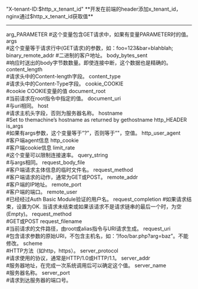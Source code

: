 ### 
"X-tenant-ID:$http_x_tenant_id"
**开发在前端的header添加x_tenant_id，nginx通过$http_x_tenant_id获取值**
*****
arg_PARAMETER
#这个变量包含GET请求中，如果有变量PARAMETER时的值。
args                    
#这个变量等于请求行中(GET请求)的参数，如：foo=123&bar=blahblah;
binary_remote_addr 
#二进制的客户地址。
body_bytes_sent    
#响应时送出的body字节数数量。即使连接中断，这个数据也是精确的。
content_length    
#请求头中的Content-length字段。
content_type      
#请求头中的Content-Type字段。
cookie_COOKIE    
#cookie COOKIE变量的值
document_root    
#当前请求在root指令中指定的值。
document_uri      
#与uri相同。
host                
#请求主机头字段，否则为服务器名称。
hostname          
#Set to themachine’s hostname as returned by gethostname
http_HEADER
is_args              
#如果有args参数，这个变量等于”?”，否则等于”"，空值。
http_user_agent    
#客户端agent信息
http_cookie          
#客户端cookie信息
limit_rate            
#这个变量可以限制连接速率。
query_string          
#与args相同。
request_body_file  
#客户端请求主体信息的临时文件名。
request_method    
#客户端请求的动作，通常为GET或POST。
remote_addr          
#客户端的IP地址。
remote_port          
#客户端的端口。
remote_user          
#已经经过Auth Basic Module验证的用户名。
request_completion 
#如果请求结束，设置为OK. 当请求未结束或如果该请求不是请求链串的最后一个时，为空(Empty)。
request_method    
#GET或POST
request_filename  
#当前请求的文件路径，由root或alias指令与URI请求生成。
request_uri          
#包含请求参数的原始URI，不包含主机名，如：”/foo/bar.php?arg=baz”。不能修改。
scheme                
#HTTP方法（如http，https）。
server_protocol      
#请求使用的协议，通常是HTTP/1.0或HTTP/1.1。
server_addr          
#服务器地址，在完成一次系统调用后可以确定这个值。
server_name        
#服务器名称。
server_port          
#请求到达服务器的端口号。